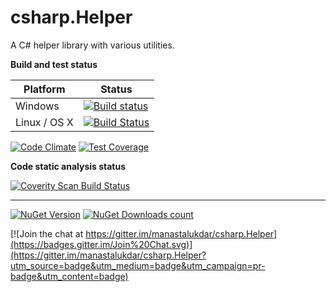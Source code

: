 # csharp.Helper

A C# helper library with various utilities.

**Build and test status**

| Platform    | Status                                                                                                                    |
|-------------|---------------------------------------------------------------------------------------------------------------------------|
| Windows     | [![Build status](https://ci.appveyor.com/api/projects/status/88woscbsf90gp3vp?svg=true)](https://ci.appveyor.com/project/manastalukdar/csharp-helper)      |
| Linux / OS X | [![Build Status](https://travis-ci.org/manastalukdar/csharp.Helper.svg)](https://travis-ci.org/manastalukdar/csharp.Helper)|

[![Code Climate](https://codeclimate.com/github/manastalukdar/csharp.Helper/badges/gpa.svg)](https://codeclimate.com/github/manastalukdar/csharp.Helper)
[![Test Coverage](https://codeclimate.com/github/manastalukdar/csharp.Helper/badges/coverage.svg)](https://codeclimate.com/github/manastalukdar/csharp.Helper/coverage)

**Code static analysis status**

<a href="https://scan.coverity.com/projects/manastalukdar-csharp-helper">
  <img alt="Coverity Scan Build Status"
       src="https://scan.coverity.com/projects/6811/badge.svg"/>
</a>

---

[![NuGet Version](https://img.shields.io/nuget/v/csharp.Helper.svg)](https://www.nuget.org/packages/csharp.Helper/)
[![NuGet Downloads count](https://img.shields.io/nuget/dt/csharp.Helper.svg)](https://www.nuget.org/packages/csharp.Helper/)

[![Join the chat at https://gitter.im/manastalukdar/csharp.Helper](https://badges.gitter.im/Join%20Chat.svg)](https://gitter.im/manastalukdar/csharp.Helper?utm_source=badge&utm_medium=badge&utm_campaign=pr-badge&utm_content=badge)
